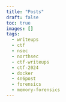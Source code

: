 ```yaml
---
title: "Posts"
draft: false
toc: true
images: []
tags:
  - writeups
  - ctf
  - nsec
  - northsec
  - ctf-writeups
  - ctf-2024
  - docker
  - 4n6post
  - forensics
  - memory-forensics
---
```

